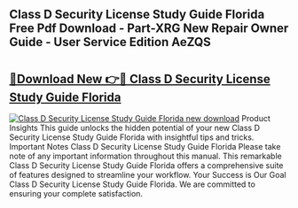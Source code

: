 ## Class D Security License Study Guide Florida Free Pdf Download - Part-XRG New Repair Owner Guide - User Service Edition AeZQS

# <h2><a href="http://bc85449.oget.top/?id=Class+D+Security+License+Study+Guide+Florida">🔗Download New 👉🔴 Class D Security License Study Guide Florida</a></h2>

[![Class D Security License Study Guide Florida new download](https://i.imgur.com/5g1atiW.png)](http://bc85449.oget.top/?id=Class+D+Security+License+Study+Guide+Florida)
Product Insights This guide unlocks the hidden potential of your new Class D Security License Study Guide Florida with insightful tips and tricks. Important Notes Class D Security License Study Guide Florida Please take note of any important information throughout this manual. This remarkable Class D Security License Study Guide Florida offers a comprehensive suite of features designed to streamline your workflow. Your Success is Our Goal Class D Security License Study Guide Florida. We are committed to ensuring your complete satisfaction.
